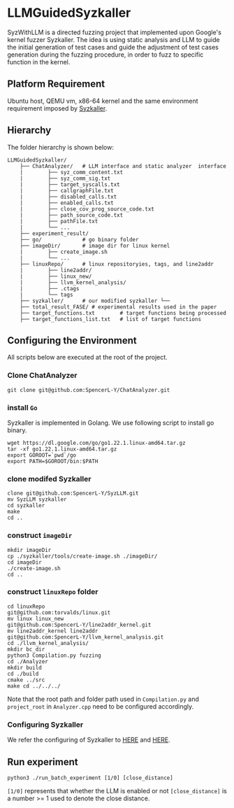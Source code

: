 # LLMGuidedSyzkaller

SyzWithLLM is a directed fuzzing project that implemented upon Google's kernel fuzzer Syzkaller. The idea is using static analysis and LLM to guide the initial generation of test cases and guide the adjustment of test cases generation during the fuzzing procedure, in order to fuzz to specific function in the kernel.

## Platform Requirement

Ubuntu host, QEMU vm, x86-64 kernel and the same environment requirement imposed by [Syzkaller](https://github.com/google/syzkaller/).

## Hierarchy
The folder hierarchy is shown below:

```
LLMGuidedSyzkaller/ 
    ├── ChatAnalyzer/   # LLM interface and static analyzer  interface
    |        ├── syz_comm_content.txt
    |        ├── syz_comm_sig.txt
    |        ├── target_syscalls.txt
    |        ├── callgraphFile.txt
    |        ├── disabled_calls.txt
    |        ├── enabled_calls.txt
    |        ├── close_cov_prog_source_code.txt
    |        ├── path_source_code.txt
    |        ├── pathFile.txt
    |        └── ...
    ├── experiment_result/ 
    ├── go/             # go binary folder
    ├── imageDir/       # image dir for linux kernel
    |        ├── create_image.sh
    |        └── ...
    ├── linuxRepo/      # linux repositoryies, tags, and line2addr
    |        ├── line2addr/ 
    |        ├── linux_new/ 
    |        ├── llvm_kernel_analysis/ 
    |        ├── .ctags
    |        └── tags
    ├── syzkaller/      # our modified syzkaller └──
    ├── total_result_FASE/ # experimental results used in the paper
    ├── target_functions.txt        # target functions being processed
    ├── target_functions_list.txt   # list of target functions
```

## Configuring the Environment

All scripts below are executed at the root of the project.
###  Clone ChatAnalyzer

```
git clone git@github.com:SpencerL-Y/ChatAnalyzer.git
```

### install ```Go```

Syzkaller is implemented in Golang. We use following script to install go binary. 

```
wget https://dl.google.com/go/go1.22.1.linux-amd64.tar.gz
tar -xf go1.22.1.linux-amd64.tar.gz
export GOROOT=`pwd`/go
export PATH=$GOROOT/bin:$PATH
```

### clone modifed Syzkaller
```
clone git@github.com:SpencerL-Y/SyzLLM.git
mv SyzLLM syzkaller
cd syzkaller
make
cd ..
```

### construct ```imageDir```

```
mkdir imageDir
cp ./syzkaller/tools/create-image.sh ./imageDir/
cd imageDir
./create-image.sh
cd ..
```

### construct ```linuxRepo``` folder
```
cd linuxRepo
git@github.com:torvalds/linux.git
mv linux linux_new
git@github.com:SpencerL-Y/line2addr_kernel.git
mv line2addr_kernel line2addr
git@github.com:SpencerL-Y/llvm_kernel_analysis.git
cd ./llvm_kernel_analysis/
mkdir bc_dir
python3 Compilation.py fuzzing
cd ./Analyzer
mkdir build
cd ./build
cmake ../src
make cd ../../../
```

Note that the root path and folder path used in ```Compilation.py``` and ```project_root``` in ```Analyzer.cpp``` need to be configured accordingly.

### Configuring Syzkaller

We refer the configuring of Syzkaller to [HERE](https://github.com/SpencerL-Y/SyzLLM/blob/master/docs/linux/setup_ubuntu-host_qemu-vm_x86-64-kernel.md) and [HERE](https://github.com/SpencerL-Y/SyzLLM/blob/master/docs/linux/setup.md).




## Run experiment

```
python3 ./run_batch_experiment [1/0] [close_distance]
```

```[1/0]``` represents that whether the LLM is enabled or not
```[close_distance]``` is a number >= 1 used to denote the close distance.





